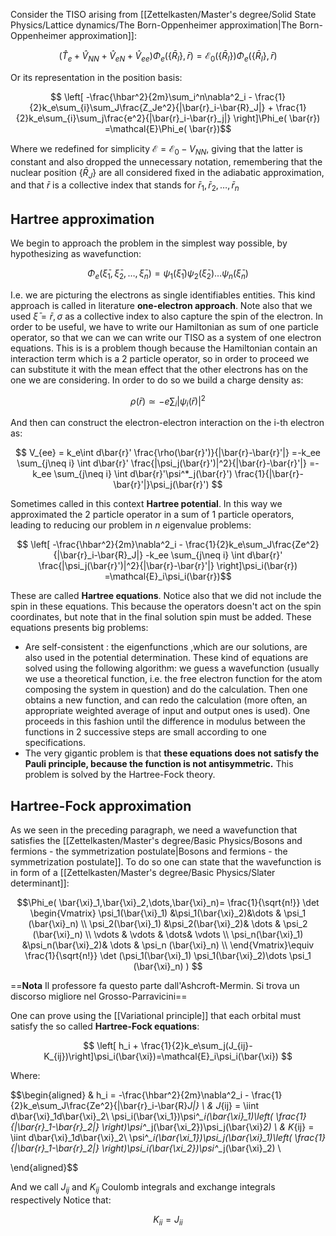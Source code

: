 Consider the TISO arising from [[Zettelkasten/Master's degree/Solid State Physics/Lattice dynamics/The Born-Oppenheimer approximation|The Born-Oppenheimer approximation]]:

$$(\hat{T}_e +\hat{V}_{NN}+\hat{V}_{eN}+\hat{V}_{ee})\Phi_e(\{\bar{R}_I\}, \bar{r}) = \mathcal{E}_0(\{\bar{R}_I\})\Phi_e(\{\bar{R}_I\}, \bar{r})$$

Or its representation in the position basis:

$$ \left[ -\frac{\hbar^2}{2m}\sum_i^n\nabla^2_i - \frac{1}{2}k_e\sum_{i}\sum_J\frac{Z_Je^2}{|\bar{r}_i-\bar{R}_J|} + \frac{1}{2}k_e\sum_{i}\sum_j\frac{e^2}{|\bar{r}_i-\bar{r}_j|} \right]\Phi_e( \bar{r}) =\mathcal{E}\Phi_e( \bar{r})$$

Where we redefined for simplicity $\mathcal{E}=\mathcal{E}_0-V_{NN}$, giving that the latter is constant and also dropped the unnecessary notation, remembering that the nuclear position $\{\bar{R}_J\}$ are all considered fixed in the adiabatic approximation, and that $\bar{r}$ is a collective index that stands for $\bar{r}_1,\bar{r}_2,\dots,\bar{r}_n$ 
## Hartree approximation

We begin to approach the problem in the simplest way possible, by hypothesizing as wavefunction:

$$\Phi_e( \bar{\xi}_1,\bar{\xi}_2,\dots,\bar{\xi}_n)=\psi_1(\bar{\xi}_1)\psi_2(\bar{\xi}_2)\dots\psi_n(\bar{\xi}_n)$$

I.e. we are picturing the electrons as single identifiables entities. This kind approach is called in literature **one-electron approach**.
Note also that we used $\bar{\xi}=\bar{r},\sigma$ as a collective index to also capture the spin of the electron.
In order to be useful, we have to write our Hamiltonian as sum of one particle operator, so that we can we can write our TISO as a system of one electron equations.
This is is a problem though because the Hamiltonian contain an interaction term which is a 2 particle operator, so in order to proceed we can substitute it with the mean effect that the other electrons has on the one we are considering.
In order to do so we build a charge density as:

$$ \rho(\bar{r}) \simeq -e\sum_i|\psi_i(\bar{r})|^2 $$

And then can construct the electron-electron interaction on the i-th electron as:

$$ V_{ee} = k_e\int d\bar{r}' \frac{\rho(\bar{r}')}{|\bar{r}-\bar{r}'|} =-k_ee \sum_{j\neq i} \int d\bar{r}' \frac{|\psi_j(\bar{r}')|^2}{|\bar{r}-\bar{r}'|} =-k_ee \sum_{j\neq i} \int d\bar{r}'\psi^*_j(\bar{r}') \frac{1}{|\bar{r}-\bar{r}'|}\psi_j(\bar{r}') $$

Sometimes called in this context **Hartree potential**.
In this way we approximated the 2 particle operator in a sum of 1 particle operators, leading to reducing our problem in $n$ eigenvalue problems:

$$ \left[ -\frac{\hbar^2}{2m}\nabla^2_i - \frac{1}{2}k_e\sum_J\frac{Ze^2}{|\bar{r}_i-\bar{R}_J|} -k_ee \sum_{j\neq i} \int d\bar{r}' \frac{|\psi_j(\bar{r}')|^2}{|\bar{r}-\bar{r}'|} \right]\psi_i(\bar{r}) =\mathcal{E}_i\psi_i(\bar{r})$$

These are called **Hartree equations**.
Notice also that we did not include the spin in these equations. This because the operators doesn't act on the spin coordinates, but note that in the final solution spin must be added.
These equations presents big problems:
- Are self-consistent : the eigenfunctions ,which are our solutions, are also used in the potential determination. These kind of equations are solved using the following algorithm: we guess a wavefunction (usually we use a theoretical function, i.e. the free electron function for the atom composing the system in question) and do the calculation. Then one obtains a new function, and can redo the calculation (more often, an appropriate weighted average of input and output ones is used). One proceeds in this fashion until the difference in modulus between the functions in 2 successive steps are small according to one specifications.
- The very gigantic problem is that **these equations does not satisfy the Pauli principle, because the function is not antisymmetric.** This problem is solved by the Hartree-Fock theory.

## Hartree-Fock approximation

As we seen in the preceding paragraph, we need a wavefunction that satisfies the [[Zettelkasten/Master's degree/Basic Physics/Bosons and fermions - the symmetrization postulate|Bosons and fermions - the symmetrization postulate]].
To do so one can state that the wavefunction is in form of a [[Zettelkasten/Master's degree/Basic Physics/Slater determinant]]:

$$\Phi_e( \bar{\xi}_1,\bar{\xi}_2,\dots,\bar{\xi}_n)= 
\frac{1}{\sqrt{n!}} \det 
\begin{Vmatrix}
\psi_1(\bar{\xi}_1) &\psi_1(\bar{\xi}_2)&\dots & \psi_1 (\bar{\xi}_n) \\
\psi_2(\bar{\xi}_1) &\psi_2(\bar{\xi}_2)& \dots & \psi_2 (\bar{\xi}_n) \\
\vdots & \vdots & \dots& \vdots \\
\psi_n(\bar{\xi}_1) &\psi_n(\bar{\xi}_2)& \dots & \psi_n (\bar{\xi}_n) \\
\end{Vmatrix}\equiv \frac{1}{\sqrt{n!}} \det (\psi_1(\bar{\xi}_1) \psi_1(\bar{\xi}_2)\dots \psi_1 (\bar{\xi}_n) )
$$


==**Nota** Il professore fa questo parte dall'Ashcroft-Mermin.
Si trova un discorso migliore nel Grosso-Parravicini==

One can prove using the [[Variational principle]] that each orbital must satisfy the so called **Hartree-Fock equations**:

$$ \left[ h_i + \frac{1}{2}k_e\sum_j(J_{ij}-K_{ij})\right]\psi_i(\bar{\xi})=\mathcal{E}_i\psi_i(\bar{\xi}) $$

Where:

$$\begin{aligned} 
& h_i = -\frac{\hbar^2}{2m}\nabla^2_i - \frac{1}{2}k_e\sum_J\frac{Ze^2}{|\bar{r}_i-\bar{R}_J|} \\
& J_{ij} = \iint d\bar{\xi}_1d\bar{\xi}_2\ \psi_i(\bar{\xi_1})\psi^*_i(\bar{\xi}_1)\left( \frac{1}{|\bar{r}_1-\bar{r}_2|} \right)\psi^*_j(\bar{\xi_2})\psi_j(\bar{\xi}_2) \\
& K_{ij} = \iint d\bar{\xi}_1d\bar{\xi}_2\ \psi^*_i(\bar{\xi_1})\psi_j(\bar{\xi}_1)\left( \frac{1}{|\bar{r}_1-\bar{r}_2|} \right)\psi_i(\bar{\xi_2})\psi^*_j(\bar{\xi}_2) \\

\end{aligned}$$

And we call $J_{ij}$ and $K_{ij}$ Coulomb integrals and exchange integrals respectively
Notice that:

$$ K_{ii} = J_{ii} $$

